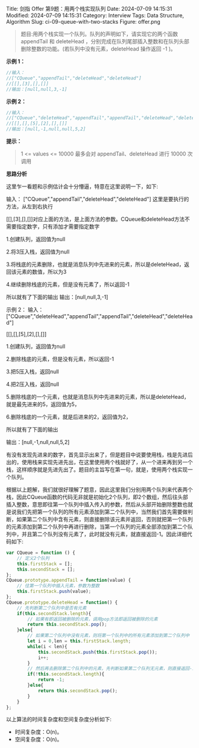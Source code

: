 Title: 剑指 Offer 第9题：用两个栈实现队列
Date: 2024-07-09 14:15:31
Modified: 2024-07-09 14:15:31
Category: Interview
Tags: Data Structure, Algorithm
Slug: ci-09-queue-with-two-stacks
Figure: offer.png

> 题目:用两个栈实现一个队列。队列的声明如下，请实现它的两个函数 appendTail 和 deleteHead ，分别完成在队列尾部插入整数和在队列头部删除整数的功能。(若队列中没有元素，deleteHead 操作返回 -1 )。

**示例 1：**

```javascript
//输入：
//["CQueue","appendTail","deleteHead","deleteHead"]
//[[],[3],[],[]]
//输出：[null,null,3,-1]
```

**示例 2：**

```javascript
//输入：
//["CQueue","deleteHead","appendTail","appendTail","deleteHead","deleteHead"]
//[[],[],[5],[2],[],[]]
//输出：[null,-1,null,null,5,2]
```

**提示：**

> 1 <= values <= 10000 最多会对 appendTail、deleteHead 进行 10000 次调用

**思路分析**

这里乍一看题和示例估计会十分懵逼，特意在这里说明一下，如下:

输入： ["CQueue","appendTail","deleteHead","deleteHead"] 这里是要执行的方法，从左到右执行

[[],[3],[],[]]对应上面的方法，是上面方法的参数。CQueue和deleteHead方法不需要指定数字，只有添加才需要指定数字

1.创建队列，返回值为null

2.将3压入栈，返回值为null

3.将栈底的元素删除，也就是消息队列中先进来的元素，所以是deleteHead，返回该元素的数值，所以为3

4.继续删除栈底的元素，但是没有元素了，所以返回-1

所以就有了下面的输出 输出：[null,null,3,-1]

示例 2： 输入： ["CQueue","deleteHead","appendTail","appendTail","deleteHead","deleteHead"]

[[],[],[5],[2],[],[]]

1.创建队列，返回值为null

2.删除栈底的元素，但是没有元素，所以返回-1

3.把5压入栈，返回null

4.把2压入栈，返回null

5.删除栈底的一个元素，也就是消息队列中先进来的元素，所以是deleteHead，就是最先进来的5，返回值为5，

6.删除栈底的一个元素，就是后进来的2，返回值为2，

所以就有了下面的输出

输出：[null,-1,null,null,5,2]

有没有发现先进来的数字，首先显示出来了，但是题目中说要使用栈，栈是先进后出的，使用栈来实现先进先出，在这里使用两个栈就好了，从一个进来再到另一个栈，这样顺序就是先进先出了。题目的主旨写在第一句，就是，使用两个栈实现一个队列。

根据以上题解，我们就很好理解了题意，因此这里我们分别用两个队列来代表两个栈，因此CQueue函数的代码无非就是初始化2个队列，即2个数组，然后往头部插入整数，意思即往第一个队列中插入传入的参数，然后从头部开始删除整数也就是说我们先把第一个队列的所有元素添加到第二个队列中，当然我们首先需要做判断，如果第二个队列中含有元素，则直接删除该元素并返回，否则就把第一个队列的元素添加到第二个队列中再进行删除，当第一个队列的元素全部添加到第二个队列中，并且第二个队列没有元素了，此时就没有元素，就直接返回-1。因此详细代码如下:

```javascript
var CQueue = function () {
    // 定义2个队列
    this.firstStack = [];
    this.secondStack = [];
};
CQueue.prototype.appendTail = function(value) {
    // 往第一个队列中插入元素，参数为整数
    this.firstStack.push(value);
};
CQueue.prototype.deleteHead = function() {
    // 先判断第二个队列中是否有元素
    if(this.secondStack.length){
        // 如果有即返回被删除的元素，调用pop方法即返回被删除的元素
        return this.secondStack.pop();
    }else{
        // 如果第二个队列中没有元素，则将第一个队列中的所有元素添加到第二个队列中
        let i = 0,len = this.firstStack.length;
        while(i < len){
            this.secondStack.push(this.firstStack.pop());
            i++;
        }
        // 然后再去删除第二个队列中的元素，先判断如果第二个队列无元素，则直接返回-1
        if(!this.secondStack.length){
            return -1;
        }else{
            return this.secondStack.pop();
        }
    }
};
```

以上算法的时间复杂度和空间复杂度分析如下:

- 时间复杂度：O(n)。
- 空间复杂度：O(n)。